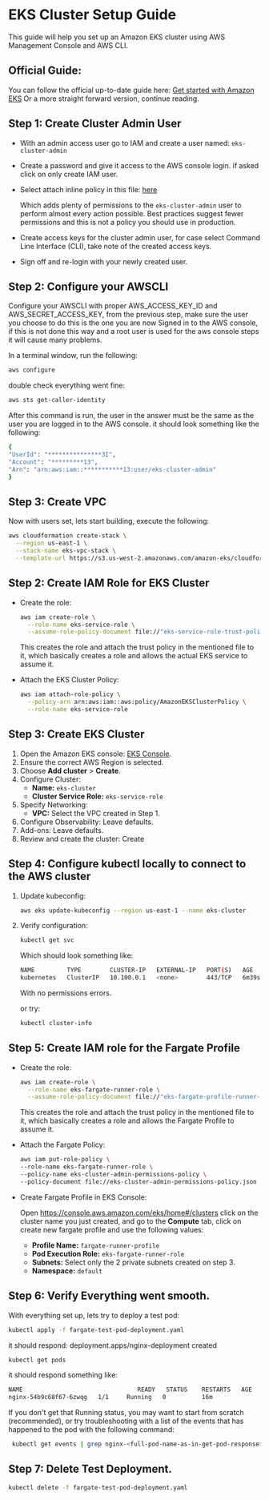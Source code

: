 # EKS Cluster Setup Guide

This guide will help you set up an Amazon EKS cluster using AWS Management Console and AWS CLI.
## Official Guide:
You can follow the official up-to-date guide here:
[Get started with Amazon EKS](https://docs.aws.amazon.com/eks/latest/userguide/getting-started-console.html)
Or a more straight forward version, continue reading.

## Step 1: Create Cluster Admin User
- With an admin access user go to IAM and create a user named: `eks-cluster-admin`
- Create a password and give it access to the AWS console login. if asked click on only create IAM user.
- Select attach inline policy in this file: [here](./eks-cluster-admin-permissions-policy.json)

  Which adds plenty of permissions to the `eks-cluster-admin` user to perform almost every action possible.
    Best practices suggest fewer permissions and this is not a policy you should use in production.

- Create access keys for the cluster admin user, for case select Command Line Interface (CLI), take note of the created access keys.
- Sign off and re-login with your newly created user.

## Step 2: Configure your AWSCLI
Configure your AWSCLI with proper AWS_ACCESS_KEY_ID and AWS_SECRET_ACCESS_KEY, from the previous step, make sure the user you choose to do this is the one you are now Signed in to the AWS console, if this is not done this
way and a root user is used for the aws console steps it will cause many problems.

In a terminal window, run the following:
```sh
aws configure
```
double check everything went fine:

```sh
aws sts get-caller-identity
```
After this command is run, the user in the answer must be the same as the user you are logged in to the AWS console. it should look something like the following:

```sh
{
"UserId": "***************3I",
"Account": "*********13",
"Arn": "arn:aws:iam::***********13:user/eks-cluster-admin"
}
```

## Step 3: Create VPC
Now with users set, lets start building, execute the following:
```sh
aws cloudformation create-stack \
  --region us-east-1 \
  --stack-name eks-vpc-stack \
  --template-url https://s3.us-west-2.amazonaws.com/amazon-eks/cloudformation/2020-10-29/amazon-eks-vpc-private-subnets.yaml
```

## Step 2: Create IAM Role for EKS Cluster

- Create the role:

    ```sh
    aws iam create-role \
      --role-name eks-service-role \
      --assume-role-policy-document file://"eks-service-role-trust-policy.json"
    ```
    This creates the role and attach the trust policy in the mentioned file to it, which basically creates a role and allows the actual EKS service to assume it.


- Attach the EKS Cluster Policy:

    ```sh
    aws iam attach-role-policy \
      --policy-arn arn:aws:iam::aws:policy/AmazonEKSClusterPolicy \
      --role-name eks-service-role
    ```

## Step 3: Create EKS Cluster

1. Open the Amazon EKS console: [EKS Console](https://console.aws.amazon.com/eks/home#/clusters).
2. Ensure the correct AWS Region is selected.
3. Choose **Add cluster** > **Create**.
4. Configure Cluster:
    - **Name:** `eks-cluster`
    - **Cluster Service Role:** `eks-service-role`
5. Specify Networking:
    - **VPC:** Select the VPC created in Step 1.
6. Configure Observability: Leave defaults.
7. Add-ons: Leave defaults.
7. Review and create the cluster: Create

## Step 4: Configure kubectl locally to connect to the AWS cluster

1. Update kubeconfig:

    ```sh
    aws eks update-kubeconfig --region us-east-1 --name eks-cluster
    ```

2. Verify configuration:

    ```sh
    kubectl get svc
    ```
    Which should look something like:
    ```sh
    NAME         TYPE        CLUSTER-IP   EXTERNAL-IP   PORT(S)   AGE
    kubernetes   ClusterIP   10.100.0.1   <none>        443/TCP   6m39s
   ```
    With no permissions errors.

    or try:
    ```sh
    kubectl cluster-info
    ```

## Step 5: Create IAM role for the Fargate Profile

- Create the role:

    ```sh
    aws iam create-role \
      --role-name eks-fargate-runner-role \
      --assume-role-policy-document file://"eks-fargate-profile-runner-trust-policy"
    ```
  This creates the role and attach the trust policy in the mentioned file to it, which basically creates a role and allows the Fargate Profile to assume it.

-   Attach the Fargate Policy:

    ```sh
    aws iam put-role-policy \
    --role-name eks-fargate-runner-role \
    --policy-name eks-cluster-admin-permissions-policy \
    --policy-document file://eks-cluster-admin-permissions-policy.json
    ```

- Create Fargate Profile in EKS Console:

    Open  https://console.aws.amazon.com/eks/home#/clusters click on the cluster name you just created, and go to the **Compute** tab, click on create new fargate profile and use the following values:
  - **Profile Name:** `fargate-runner-profile`
  - **Pod Execution Role:** `eks-fargate-runner-role`
  - **Subnets:** Select only the 2 private subnets created on step 3.
  - **Namespace:** `default`

## Step 6: Verify Everything went smooth.

With everything set up, lets try to deploy a test pod:

```sh
kubectl apply -f fargate-test-pod-deployment.yaml
```
it should respond:
deployment.apps/nginx-deployment created

```sh
kubectl get pods
```

it should respond something like:
```sh
NAME                                READY   STATUS    RESTARTS   AGE
nginx-54b9c68f67-6zwqg   1/1     Running   0          16m
```

If you don't get that Running status, you may want to start from scratch (recommended), or try troubleshooting with a list of the events that has happened to the pod with the following command:


```sh
 kubectl get events | grep nginx-<full-pod-name-as-in-get-pod-response>
```

## Step 7: Delete Test Deployment.

```sh
kubectl delete -f fargate-test-pod-deployment.yaml  
```